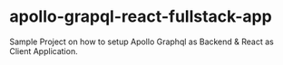 # apollo-grapql-react-fullstack-app

Sample Project on how to setup Apollo Graphql as Backend &amp; React as Client Application.
